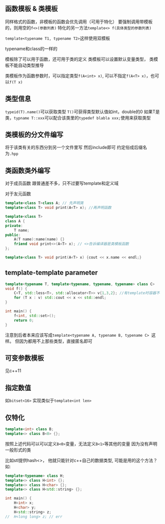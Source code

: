 ## 函数模板 & 类模板
同样格式的函数，非模板的函数会优先调用（可用于特化）
要强制调用带模板的，则用空的`f<>(参数列表)`
特化的另一方法`template<> f(具体类型的参数列表)`

`template<typename T1, typename T2>`这样使用双模板

typename和class的一样的

模板除了可以用于函数，还可用于类的定义
类模板可以设置默认变量类型， 类模板不能自动类型推导

类模板作为函数参数时，可以指定类型`f(A<int> x)`, 可以不指定`f(A<T> x)`，也可以`f(T x)`

## 类型信息
`typeid(T).name()`可以获取类型
`T()`可获得类型默认值如int，double的0
如果T是类，`typname T::xxx`可以配合该类里的`typedef blabla xxx;`使用来获取类型

## 类模板的分文件编写
将于该类有关的东西分到另一个文件里写
然后include即可
约定俗成后缀名为`.hpp`

## 类函数类外编写
对于成员函数
跟普通差不多，只不过要写template和定义域

对于友元函数
```c++
template<class T>class A; // 先声明类
template<class T> void print(A<T> x); //再声明函数

template<class T>
class A {
private:
	T name;
public:
	A(T name):name(name) {}
	friend void print<>(A<T> x); // <>告诉编译器是类模板函数
}; 

template<class T> void print(A<T> x) {cout << x.name << endl;}
```

## template-template parameter
```c++
template<typename T, template<typename, typename, typename> class C>
void f() {
	C<T, std::less<T>, std::allocator<T>> v{1,3,2}; //有template时容器不能只写<T>, 得写全
	for (T x : v) std::cout << x << std::endl;
}

int main() {
	f<int, std::set>();
	return 0;
}
```
注意到后者本来应该写成`template<typename A, typename B, typename C> `这样。
但因为都用不上那些类型，直接匿名即可

## 可变参数模板
见c++11

## 指定数值
如`bitset<16>`
实现类似于`template<int len>`

## 仅特化
```c++
template<int> class B;
template<> class B<0> {}; 
```

按照上述代码可以可以定义`B<0>`变量，无法定义`B<1>`等其他的变量
因为没有声明一般形式的类

比如stl提供hash<>， 他就只能针对c++自己的数据类型, 可能是用的这个方法？ 如:
```c++
template<typename> class H;
template<> class H<int> {};
template<> class H<char> {};
template<> class H<std::string> {};

int main() {
	H<int> x;
	H<char> y;
	H<std::string> z;
//	H<long long> z; // err
```